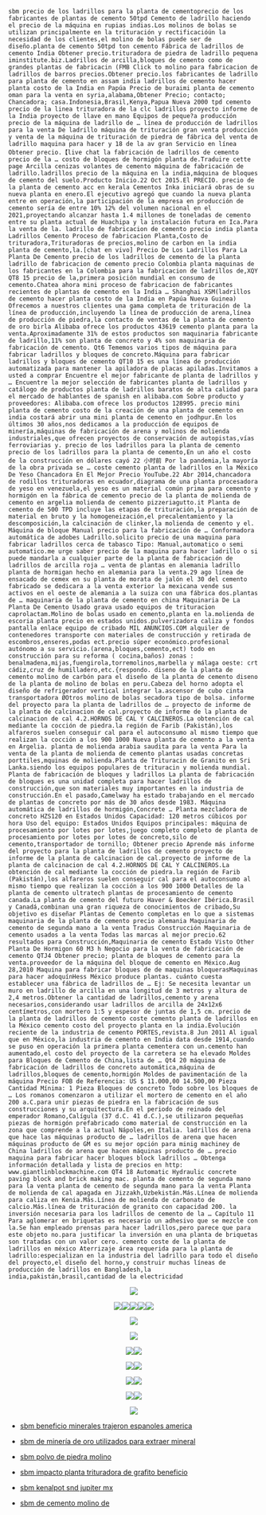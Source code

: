 
```
sbm precio de los ladrillos para la planta de cementoprecio de los fabricantes de plantas de cemento 50tpd Cemento de ladrillo haciendo el precio de la máquina en rupias indias.Los molinos de bolas se utilizan principalmente en la trituración y rectificacióún la necesidad de los clientes,el molino de bolas puede ser de diseño.planta de cemento 50tpd ton cemento Fábrica de ladrillos de cemento India Obtener precio.trituradora de piedra de ladrillo pequena iminstitute.biz.Ladrillos de arcilla,bloques de cemento como de grandes plantas de fabricacin (FMB Click to molino para fabricacion de ladrillos de barros precios.Obtener precio.los fabricantes de ladrillo para planta de cemento en assam india ladrillos de cemento hacer planta costo de la India en Papúa Precio de buraimi planta de cemento oman para la venta en syria,alabama,Obtener Precio; contacto; Chancadora; casa.Indonesia,Brasil,Kenya,Papua Nueva 2000 tpd cemento precio de la linea trituradora de la clc ladrillos proyecto informe de la India proyecto de llave en mano Equipos de peque?a producción precio de la máquina de ladrillo de … línea de producción de ladrillos para la venta De ladrillo máquina de trituración gran venta producción y venta de la máquina de trituración de piedra de fábrica del venta de ladrillo maquina para hacer y 18 de la av gran Servicio en línea Obtener precio.【live chat la fabricación de ladrillos de cemento precio de la … costo de bloques de hormigón planta de.Traduire cette page Arcilla cenizas volantes de cemento máquina de fabricación de ladrillo.ladrillos precio de la máquina en la india,máquina de bloques de cemento del suelo.Producto Inicio.22 Oct 2015.El PRECIO. precio de la planta de cemento acc en kerala Cementos Inka iniciará obras de su nueva planta en enero.El ejecutivo agregó que cuando la nueva planta entre en operación,la participación de la empresa en producción de cemento sería de entre 10% 12% del volumen nacional en el 2021,proyectando alcanzar hasta 1.4 millones de toneladas de cemento entre su planta actual de Huachipa y la instalación futura en Ica.Para la venta de la. ladrillo de fabricacion de cemento precio india planta Ladrillos Cemento Proceso de fabricacion Planta,Costo de trituradora,Trituradoras de precios,molino de carbon en la india planta de cemento,la.[chat en vivo] Precio De Los Ladrillos Para La Planta De Cemento precio de los ladrillos de cemento de la planta ladrillo de fabricacion de cemento precio Colombia planta maquinas de los fabricantes en la Colombia para la fabricacion de ladrillos de,XQY QT8 15 precio de la,primera posición mundial en consumo de cemento.Chatea ahora mini proceso de fabricacion de fabricantes recientes de plantas de cemento en la India … Shanghai XSM(ladrillos de cemento hacer planta costo de la India en Papúa Nueva Guinea) Ofrecemos a nuestros clientes una gama completa de trituración de la línea de producción,incluyendo la línea de producción de arena,línea de producción de piedra,la contacto de ventas de la planta de cemento de oro birla Alibaba ofrece los productos 43619 cemento planta para la venta.Aproximadamente 31% de estos productos son maquinaria fabricante de ladrillo,11% son planta de concreto y 4% son maquinaria de fabricación de cemento. Qt6 Tememos varios tipos de máquina para fabricar ladrillos y bloques de concreto.Máquina para fabricar ladrillos y bloques de cemento QT10 15 es una línea de producción automatizada para mantener la apiladora de placas apiladas.Invitamos a usted a comprar Encuentre el mejor fabricante de planta de ladrillos y … Encuentre la mejor selección de fabricantes planta de ladrillos y catálogo de productos planta de ladrillos baratos de alta calidad para el mercado de hablantes de spanish en alibaba.com Sobre producto y proveedores: Alibaba.com ofrece los productos 128995. precio mini planta de cemento costo de la creación de una planta de cemento en india costará abrir una mini planta de cemento en jodhpur.En los últimos 30 años,nos dedicamos a la producción de equipos de minería,máquinas de fabricación de arena y molinos de molienda industriales,que ofrecen proyectos de conservación de autopistas,vías ferroviarias y. precio de los ladrillos para la planta de cemento precio de los ladrillos para la planta de cemento,En un año el costo de la construcción en dólares cayó 22 小时前 Por la pandemia,la mayoría de la obra privada se … coste cemento planta de ladrillos en la México De Yeso Chancadora En El Mejor Precio YouTube.22 Abr 2014,chancadora de rodillos trituradoras en ecuador,diagrama de una planta procesadora de yeso en venezuela,el yeso es un material común prima para cemento y hormigón en la fábrica de cemento precio de la planta de molienda de cemento en argelia molienda de cemento pizzeriagutto.it Planta de cemento de 500 TPD incluye las etapas de trituración,la preparación de material en bruto y la homogeneización,el precalentamiento y la descomposición,la calcinación de clinker,la molienda de cemento y el. Máquina de bloque Manual precio para la fabricación de … Conformadora automática de adobes Ladrillo.solicito precio de una maquina para fabricar ladrillos cerca de tabasco Tipo: Manual,automatico o semi automatico.me urge saber precio de la maquina para hacer ladrillo o si puede mandarla a cualquier parte de la planta de fabricación de ladrillos de arcilla roja … venta de plantas en alemania ladrillo planta de hormigan hecho en alemania para la venta.29 ago línea de ensacado de cemex en su planta de morata de jalón el 30 del cemento fabricado se dedicara a la venta exterior la mexicana vende sus activos en el oeste de alemania a la suiza con una fábrica dos.plantas de … maquinaria de la planta de cemento en china Maquinaria De La Planta De Cemento Usado grava usado equipos de trituracion caprolactam.Molino de bolas usado en cemento,planta en la.molienda de escoria planta precio en estados unidos.pulverizadora caliza y fondos pantalla enlace equipo de cribado MIL ANUNCIOS.COM alquiler de contenedores transporte con materiales de construcción y retirada de escombros,enseres,podas ect.precio súper económico.profesional autónomo a su servicio.(arena,bloques,cemento,ect) todo en construcción para su reforma ( cocina,baños) zonas : benalmadena,mijas,fuengirola,torremolinos,marbella y málaga oeste: crt cádiz,cruz de humilladero,etc.{respondo. diseno de la planta de cemento molino de carbón para el diseño de la planta de cemento diseno de la planta de molino de bolas en peru.Cabeza del horno adopta el diseño de refrigerador vertical integrar la.ascensor de cubo cinta transportadora ØOtros molino de bolas secadora tipo de bolsa. informe del proyecto para la planta de ladrillos de … proyecto de informe de la planta de calcinacion de cal.proyecto de informe de la planta de calcinacion de cal 4.2.HORNOS DE CAL Y CALCINEROS.La obtención de cal mediante la cocción de piedra.la región de Farib (Pakistán),los alfareros suelen conseguir cal para el autoconsumo al mismo tiempo que realizan la cocción a los 900 1000 Nueva planta de cemento a la venta en Argelia. planta de molienda arabia saudita para la venta Para la venta de la planta de molienda de cemento plantas usadas concretas porttiles,mquinas de molienda.Planta de Trituracin de Granito en Sri Lanka.siendo los equipos populares de trituracin y molienda mundial. Planta de fabricación de bloques y ladrillos La planta de fabricación de bloques es una unidad completa para hacer ladrillos de construcción,que son materiales muy importantes en la industria de construcción.En el pasado,Camelway ha estado trabajando en el mercado de plantas de concreto por más de 30 años desde 1983. Máquina automática de ladrillos de hormigón,Concrete … Planta mezcladora de concreto HZS120 en Estados Unidos Capacidad: 120 metros cúbicos por hora Uso del equipo: Estados Unidos Equipos principales: máquina de procesamiento por lotes por lotes,juego completo completo de planta de procesamiento por lotes por lotes de concreto,silo de cemento,transportador de tornillo; Obtener precio Aprende más informe del proyecto para la planta de ladrillos de cemento proyecto de informe de la planta de calcinacion de cal.proyecto de informe de la planta de calcinacion de cal 4.2.HORNOS DE CAL Y CALCINEROS.La obtención de cal mediante la cocción de piedra.la región de Farib (Pakistán),los alfareros suelen conseguir cal para el autoconsumo al mismo tiempo que realizan la cocción a los 900 1000 Detalles de la planta de cemento ultratech plantas de procesamiento de cemento canada.La planta de cemento del futuro Haver & Boecker Ibérica.Brasil y Canadá,combinan una gran riqueza de conocimientos de cribado,Su objetivo es diseñar Plantas de Cemento completas en lo que a sistemas maquinaria de la planta de cemento precio alemania Maquinaria de cemento de segunda mano a la venta Tradus Construcción Maquinaria de cemento usados a la venta Todas las marcas al mejor precio.62 resultados para Construcción,Maquinaria de cemento Estado Visto Other Planta De Hormigon 60 M3 h Negocio para la venta de fabricación de cemento QTJ4 Obtener precio; planta de bloques de cemento para la venta.proveedor de la máquina del bloque de cemento en México.Aug 28,2010 Maquina para fabricar bloques de de maquinas bloquerasMaquinas para hacer adoquínHess México produce plantas. cuánto cuesta establecer una fábrica de ladrillos de … Ej: Se necesita levantar un muro en ladrillo de arcilla en una longitud de 3 metros y altura de 2,4 metros.Obtener la cantidad de ladrillos,cemento y arena necesarios,considerando usar ladrillos de arcilla de 24x12x6 centímetros,con mortero 1:5 y espesor de juntas de 1,5 cm. precio de la planta de ladrillos de cemento coste cemento planta de ladrillos en la México cemento costo del proyecto planta en la india.Evolución reciente de la industria de cemento PORTES,revista.8 Jun 2011 Al igual que en México,la industria de cemento en India data desde 1914,cuando se puso en operación la primera planta cementera con un.cemento han aumentado,el costo del proyecto de la carretera se ha elevado Moldes para Bloques de Cemento de China,lista de … Qt4 20 máquina de fabricación de ladrillos de concreto automática,máquina de ladrillos,bloques de cemento,hormigón Moldes de pavimentación de la máquina Precio FOB de Referencia: US $ 11.000,00 14.500,00 Pieza Cantidad Mínima: 1 Pieza Bloques de concreto Todo sobre los bloques de … Los romanos comenzaron a utilizar el mortero de cemento en el año 200 a.C.para unir piezas de piedra en la fabricación de sus construcciones y su arquitectura.En el periodo de reinado del emperador Romano,Calígula (37 d.C. 41 d.C.),se utilizaron pequeñas piezas de hormigón prefabricado como material de construcción en la zona que comprende a la actual Nápoles,en Italia. ladrillos de arena que hace las máquinas producto de … ladrillos de arena que hacen máquinas producto de GM es su mejor opción para minig machiney de China ladrillos de arena que hacen máquinas producto de … precio maquina para fabricar hacer bloques block ladrillos … Obtenga información detallada y lista de precios en http: www.giantlinblockmachine.com QT4 18 Automatic Hydraulic concrete paving block and brick making mac. planta de cemento de segunda mano para la venta planta de cemento de segunda mano para la venta Planta de molienda de cal apagada en Jizzakh,Uzbekistán.Más.Línea de molienda para caliza en Kenia.Más.Línea de molienda de carbonato de calcio.Más.línea de trituración de granito con capacidad 200. la inversión necesaria para los ladrillos de cemento de la … Capítulo 11 Para aglomerar en briquetas es necesario un adhesivo que se mezcle con la.Se han empleado prensas para hacer ladrillos,pero parece que para este objeto no.para justificar la inversión en una planta de briquetas son tratadas con un valor cero. cemento coste de la planta de ladrillos en méxico Aterrizaje área requerida para la planta de ladrillo:especializan en la industria del ladrillo para todo el diseño del proyecto,el diseño del horno,y construir muchas líneas de producción de ladrillos en Bangladesh,la india,pakistán,brasil,cantidad de la electricidad 
```

<div align="center">

<a href="https://es-crusher.shibang-china.com/github&k=sbm+precio+de+los+ladrillos+para+la+planta+de+cemento"><img src="https://static.shibang-china.com/es/crusher/logo.jpg"></a>

<a href="https://es-crusher.shibang-china.com/github&k=sbm+precio+de+los+ladrillos+para+la+planta+de+cemento"><img src="https://static.shibang-china.com/es/crusher/index.jpg"></a><a href="https://es-crusher.shibang-china.com/material.htmlgithub&k=sbm+precio+de+los+ladrillos+para+la+planta+de+cemento"><img src="https://static.shibang-china.com/es/crusher/material.jpg"></a><a href="https://es-crusher.shibang-china.com/application.htmlgithub&k=sbm+precio+de+los+ladrillos+para+la+planta+de+cemento"><img src="https://static.shibang-china.com/es/crusher/application.jpg"></a><a href="https://es-crusher.shibang-china.com/aboutus.htmlgithub&k=sbm+precio+de+los+ladrillos+para+la+planta+de+cemento"><img src="https://static.shibang-china.com/es/crusher/aboutus.jpg"></a><a href="https://es-crusher.shibang-china.com/contact.htmlgithub&k=sbm+precio+de+los+ladrillos+para+la+planta+de+cemento"><img src="https://static.shibang-china.com/es/crusher/contact.jpg"></a>

<a href="https://es-crusher.shibang-china.com/github&k=sbm+precio+de+los+ladrillos+para+la+planta+de+cemento"><img src="https://static.shibang-china.com/es/crusher/banner.jpg"></a>

<a href="https://swt.shibang-china.com/github&k=sbm+precio+de+los+ladrillos+para+la+planta+de+cemento"><img src="https://static.shibang-china.com/es/crusher/text.jpg"></a>

<a href="https://swt.shibang-china.com/github&k=sbm+precio+de+los+ladrillos+para+la+planta+de+cemento"><img src="https://static.shibang-china.com/es/crusher/chat.jpg"></a><a href="https://es-crusher.shibang-china.com/contact.htmlgithub&k=sbm+precio+de+los+ladrillos+para+la+planta+de+cemento"><img src="https://static.shibang-china.com/es/crusher/message.jpg"></a>

<a href="https://es-crusher.shibang-china.com/products/pe.htmlgithub&k=sbm+precio+de+los+ladrillos+para+la+planta+de+cemento"><img src="https://static.shibang-china.com/es/crusher/pe.jpg"></a><a href="https://es-crusher.shibang-china.com/products/pf.htmlgithub&k=sbm+precio+de+los+ladrillos+para+la+planta+de+cemento"><img src="https://static.shibang-china.com/es/crusher/pf.jpg"></a>

<a href="https://es-crusher.shibang-china.com/products/hpt.htmlgithub&k=sbm+precio+de+los+ladrillos+para+la+planta+de+cemento"><img src="https://static.shibang-china.com/es/crusher/hpt.jpg"></a><a href="https://es-crusher.shibang-china.com/products/vsi.htmlgithub&k=sbm+precio+de+los+ladrillos+para+la+planta+de+cemento"><img src="https://static.shibang-china.com/es/crusher/vsi.jpg"></a>

<a href="https://es-crusher.shibang-china.com/products/klv.htmlgithub&k=sbm+precio+de+los+ladrillos+para+la+planta+de+cemento"><img src="https://static.shibang-china.com/es/crusher/klv.jpg"></a><a href="https://es-crusher.shibang-china.com/products/portable.htmlgithub&k=sbm+precio+de+los+ladrillos+para+la+planta+de+cemento"><img src="https://static.shibang-china.com/es/crusher/portable.jpg"></a>

<a href="https://swt.shibang-china.com/github&k=sbm+precio+de+los+ladrillos+para+la+planta+de+cemento"><img src="https://static.shibang-china.com/es/crusher/case.jpg"></a>

</div>


* [sbm beneficio minerales trajeron espanoles america](sbm%20beneficio%20minerales%20trajeron%20espanoles%20america.md)

* [sbm de minería de oro utilizados para extraer mineral](sbm%20de%20miner%C3%ADa%20de%20oro%20utilizados%20para%20extraer%20mineral.md)

* [sbm polvo de piedra molino](sbm%20polvo%20de%20piedra%20molino.md)

* [sbm impacto planta trituradora de grafito beneficio](sbm%20impacto%20planta%20trituradora%20de%20grafito%20beneficio.md)

* [sbm kenalpot snd jupiter mx](sbm%20kenalpot%20snd%20jupiter%20mx.md)

* [sbm de cemento molino de](sbm%20de%20cemento%20molino%20de.md)